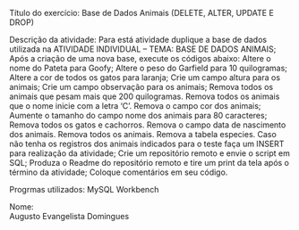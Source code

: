 Título do exercício: 
  Base de Dados Animais (DELETE, ALTER, UPDATE E DROP)

Descrição da atividade: 
  Para está atividade duplique a base de dados utilizada na ATIVIDADE INDIVIDUAL – TEMA: BASE DE DADOS ANIMAIS;
  Após a criação de uma nova base, execute os códigos abaixo:
  Altere o nome do Pateta para Goofy;
  Altere o peso do Garfield para 10 quilogramas;
  Altere a cor de todos os gatos para laranja;
  Crie um campo altura para os animais;
  Crie um campo observação para os animais;
  Remova todos os animais que pesam mais que 200 quilogramas.
  Remova todos os animais que o nome inicie com a letra ‘C’.
  Remova o campo cor dos animais;
  Aumente o tamanho do campo nome dos animais para 80 caracteres;
  Remova todos os gatos e cachorros.
  Remova o campo data de nascimento dos animais.
  Remova todos os animais.
  Remova a tabela especies.
  Caso não tenha os registros dos animais indicados para o teste faça um INSERT para realização da atividade;
  Crie um repositório remoto e envie o script em SQL;
  Produza o Readme do repositório remoto e tire um print da tela após o término da atividade;
  Coloque comentários em seu código.

Progrmas utilizados: 
  MySQL Workbench

Nome:  
  Augusto Evangelista Domingues
